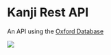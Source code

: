# Kanji Rest API
An API using the <a href="http://ota.ox.ac.uk/desc/2417">Oxford Database</a>

<img src="https://travis-ci.org/Klauswk/KanjiRest.svg?branch=master" />

